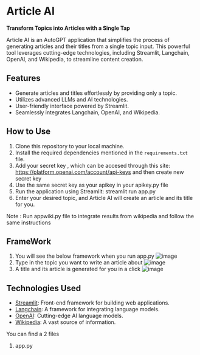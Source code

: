 # Article AI

**Transform Topics into Articles with a Single Tap**

Article AI is an AutoGPT application that simplifies the process of generating articles and their titles from a single topic input. This powerful tool leverages cutting-edge technologies, including Streamlit, Langchain, OpenAI, and Wikipedia, to streamline content creation.

## Features

- Generate articles and titles effortlessly by providing only a topic.
- Utilizes advanced LLMs and AI technologies.
- User-friendly interface powered by Streamlit.
- Seamlessly integrates Langchain, OpenAI, and Wikipedia.

## How to Use

1. Clone this repository to your local machine.
2. Install the required dependencies mentioned in the `requirements.txt` file.
3. Add your secret key , which can be accesed through this site:
            https://platform.openai.com/account/api-keys
   and then create new secret key
4. Use the same secret key as your apikey in your apikey.py file 
5. Run the application using Streamlit:
         streamlit run app.py
6. Enter your desired topic, and Article AI will create an article and its title for you.

 Note : Run appwiki.py file to integrate results from wikipedia and follow the same instructions

## FrameWork 
1. You will see the below framework when you run app.py
![image](https://github.com/LikhithaAralimara/Article-AI/assets/128489410/e5ad8acd-4c07-447d-9bb1-1cedcd657285)
2. Type in the topic you want to write an article about
![image](https://github.com/LikhithaAralimara/Article-AI/assets/128489410/95294aed-549e-461b-983a-8d96fcab8887)
3. A title and its article is generated for you in a click
![image](https://github.com/LikhithaAralimara/Article-AI/assets/128489410/42ab686a-4eb8-4f69-a14e-97e5d5b08e86)



## Technologies Used

- [Streamlit](https://streamlit.io/): Front-end framework for building web applications.
- [Langchain](https://langchain.com/): A framework for integrating language models.
- [OpenAI](https://openai.com/): Cutting-edge AI language models.
- [Wikipedia](https://www.wikipedia.org/): A vast source of information.

You can find a 2 files 
1. app.py 
